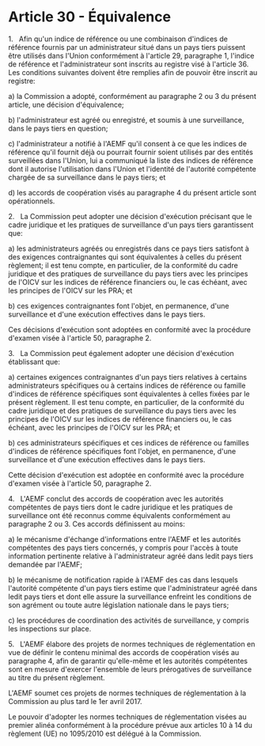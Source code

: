 # Article 30 - Équivalence


1.   Afin qu'un indice de référence ou une combinaison d'indices de référence fournis par un administrateur situé dans un pays tiers puissent être utilisés dans l'Union conformément à l'article 29, paragraphe 1, l'indice de référence et l'administrateur sont inscrits au registre visé à l'article 36. Les conditions suivantes doivent être remplies afin de pouvoir être inscrit au registre:

a) la Commission a adopté, conformément au paragraphe 2 ou 3 du présent article, une décision d'équivalence;

b) l'administrateur est agréé ou enregistré, et soumis à une surveillance, dans le pays tiers en question;

c) l'administrateur a notifié à l'AEMF qu'il consent à ce que les indices de référence qu'il fournit déjà ou pourrait fournir soient utilisés par des entités surveillées dans l'Union, lui a communiqué la liste des indices de référence dont il autorise l'utilisation dans l'Union et l'identité de l'autorité compétente chargée de sa surveillance dans le pays tiers; et

d) les accords de coopération visés au paragraphe 4 du présent article sont opérationnels.

2.   La Commission peut adopter une décision d'exécution précisant que le cadre juridique et les pratiques de surveillance d'un pays tiers garantissent que:

a) les administrateurs agréés ou enregistrés dans ce pays tiers satisfont à des exigences contraignantes qui sont équivalentes à celles du présent règlement; il est tenu compte, en particulier, de la conformité du cadre juridique et des pratiques de surveillance du pays tiers avec les principes de l'OICV sur les indices de référence financiers ou, le cas échéant, avec les principes de l'OICV sur les PRA; et

b) ces exigences contraignantes font l'objet, en permanence, d'une surveillance et d'une exécution effectives dans le pays tiers.

Ces décisions d'exécution sont adoptées en conformité avec la procédure d'examen visée à l'article 50, paragraphe 2.

3.   La Commission peut également adopter une décision d'exécution établissant que:

a) certaines exigences contraignantes d'un pays tiers relatives à certains administrateurs spécifiques ou à certains indices de référence ou famille d'indices de référence spécifiques sont équivalentes à celles fixées par le présent règlement. Il est tenu compte, en particulier, de la conformité du cadre juridique et des pratiques de surveillance du pays tiers avec les principes de l'OICV sur les indices de référence financiers ou, le cas échéant, avec les principes de l'OICV sur les PRA; et

b) ces administrateurs spécifiques et ces indices de référence ou familles d'indices de référence spécifiques font l'objet, en permanence, d'une surveillance et d'une exécution effectives dans le pays tiers.

Cette décision d'exécution est adoptée en conformité avec la procédure d'examen visée à l'article 50, paragraphe 2.

4.   L'AEMF conclut des accords de coopération avec les autorités compétentes de pays tiers dont le cadre juridique et les pratiques de surveillance ont été reconnus comme équivalents conformément au paragraphe 2 ou 3. Ces accords définissent au moins:

a) le mécanisme d'échange d'informations entre l'AEMF et les autorités compétentes des pays tiers concernés, y compris pour l'accès à toute information pertinente relative à l'administrateur agréé dans ledit pays tiers demandée par l'AEMF;

b) le mécanisme de notification rapide à l'AEMF des cas dans lesquels l'autorité compétente d'un pays tiers estime que l'administrateur agréé dans ledit pays tiers et dont elle assure la surveillance enfreint les conditions de son agrément ou toute autre législation nationale dans le pays tiers;

c) les procédures de coordination des activités de surveillance, y compris les inspections sur place.

5.   L'AEMF élabore des projets de normes techniques de réglementation en vue de définir le contenu minimal des accords de coopération visés au paragraphe 4, afin de garantir qu'elle-même et les autorités compétentes sont en mesure d'exercer l'ensemble de leurs prérogatives de surveillance au titre du présent règlement.

L'AEMF soumet ces projets de normes techniques de réglementation à la Commission au plus tard le 1er avril 2017.

Le pouvoir d'adopter les normes techniques de réglementation visées au premier alinéa conformément à la procédure prévue aux articles 10 à 14 du règlement (UE) no 1095/2010 est délégué à la Commission.
